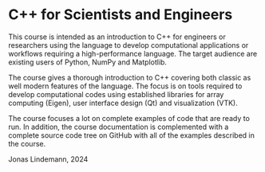 # C++ for Scientists and Engineers

This course is intended as an introduction to C++ for engineers or researchers using the language to develop computational applications or workflows requiring a high-performance language. The target audience are existing users of Python, NumPy and Matplotlib.

The course gives a thorough introduction to C++ covering both classic as well modern features of the language. The focus is on tools required to develop computational codes using established libraries for array computing (Eigen), user interface design (Qt) and visualization (VTK).

The course focuses a lot on complete examples of code that are ready to run. In addition, the course documentation is complemented with a complete source code tree on GitHub with all of the examples described in the course.

Jonas Lindemann, 2024
